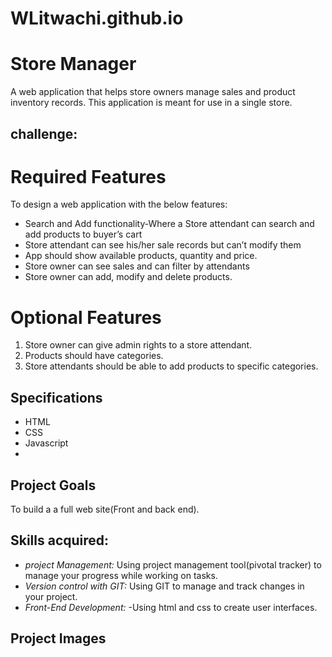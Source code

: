 # WLitwachi.github.io
# Store Manager
A web application that helps store owners manage sales and product inventory
records. This application is meant for use in a single store.

## challenge:
# Required Features
To design a web application with the below features:
* Search and Add functionality-Where a Store attendant can search and add products to buyer’s cart
* Store attendant can see his/her sale records but can’t modify them
* App should show available products, quantity and price.
* Store owner can see sales and can filter by attendants
* Store owner can add, modify and delete products.

 # Optional Features
1. Store owner can give admin rights to a store attendant.
2. Products should have categories.
3. Store attendants should be able to add products to specific categories.


## Specifications
- HTML
- CSS
- Javascript
-

## Project Goals
To build a a full web site(Front and back end).

## Skills acquired:
* _project Management:_
Using project management tool(pivotal tracker) to manage your progress while working on tasks.
* _Version control with GIT:_
Using GIT to manage and track changes in your project.
* _Front-End Development:_
-Using html and css to create user interfaces.

## Project Images
